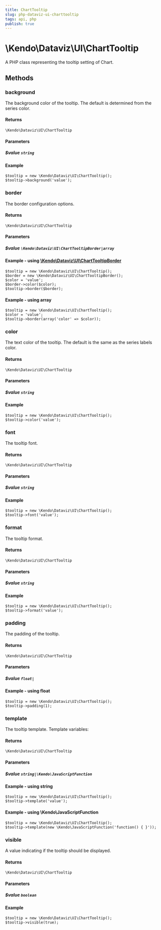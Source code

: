 ```yaml
---
title: ChartTooltip
slug: php-dataviz-ui-charttooltip
tags: api, php
publish: true
---
```


# \Kendo\Dataviz\UI\ChartTooltip

A PHP class representing the tooltip setting of Chart.


## Methods

### background
The background color of the tooltip. The default is determined from the series color.

#### Returns
`\Kendo\Dataviz\UI\ChartTooltip`

#### Parameters

##### $value `string`



#### Example 
    $tooltip = new \Kendo\Dataviz\UI\ChartTooltip();
    $tooltip->background('value');

### border

The border configuration options.

#### Returns
`\Kendo\Dataviz\UI\ChartTooltip`

#### Parameters

##### $value `\Kendo\Dataviz\UI\ChartTooltipBorder|array`


#### Example - using [\Kendo\Dataviz\UI\ChartTooltipBorder](/api/wrappers/php/kendo/dataviz/ui/charttooltipborder)

    $tooltip = new \Kendo\Dataviz\UI\ChartTooltip();
    $border = new \Kendo\Dataviz\UI\ChartTooltipBorder();
    $color = 'value';
    $border->color($color);
    $tooltip->border($border);

#### Example - using array

    $tooltip = new \Kendo\Dataviz\UI\ChartTooltip();
    $color = 'value';
    $tooltip->border(array('color' => $color));

### color
The text color of the tooltip. The default is the same as the series labels color.

#### Returns
`\Kendo\Dataviz\UI\ChartTooltip`

#### Parameters

##### $value `string`



#### Example 
    $tooltip = new \Kendo\Dataviz\UI\ChartTooltip();
    $tooltip->color('value');

### font
The tooltip font.

#### Returns
`\Kendo\Dataviz\UI\ChartTooltip`

#### Parameters

##### $value `string`



#### Example 
    $tooltip = new \Kendo\Dataviz\UI\ChartTooltip();
    $tooltip->font('value');

### format
The tooltip format.

#### Returns
`\Kendo\Dataviz\UI\ChartTooltip`

#### Parameters

##### $value `string`



#### Example 
    $tooltip = new \Kendo\Dataviz\UI\ChartTooltip();
    $tooltip->format('value');

### padding
The padding of the tooltip.

#### Returns
`\Kendo\Dataviz\UI\ChartTooltip`

#### Parameters

##### $value `float|`



#### Example  - using float
    $tooltip = new \Kendo\Dataviz\UI\ChartTooltip();
    $tooltip->padding(1);

### template
The tooltip template.
Template variables:

#### Returns
`\Kendo\Dataviz\UI\ChartTooltip`

#### Parameters

##### $value `string|\Kendo\JavaScriptFunction`



#### Example  - using string
    $tooltip = new \Kendo\Dataviz\UI\ChartTooltip();
    $tooltip->template('value');

#### Example  - using \Kendo\JavaScriptFunction
    $tooltip = new \Kendo\Dataviz\UI\ChartTooltip();
    $tooltip->template(new \Kendo\JavaScriptFunction('function() { }'));

### visible
A value indicating if the tooltip should be displayed.

#### Returns
`\Kendo\Dataviz\UI\ChartTooltip`

#### Parameters

##### $value `boolean`



#### Example 
    $tooltip = new \Kendo\Dataviz\UI\ChartTooltip();
    $tooltip->visible(true);

